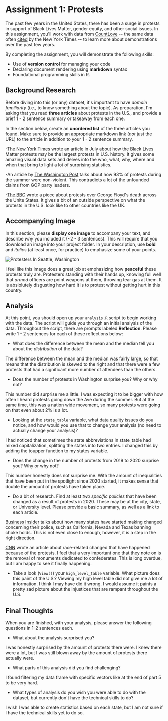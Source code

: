 # Assignment 1: Protests
The past few years in the United States, there has been a surge in protests in support of Black Lives Matter, gender equity, and other social issues. In this assignment, you'll work with data from [CountLove](https://countlove.org/) -- the same data often [cited](https://www.nytimes.com/2020/08/28/us/black-lives-matter-protest.html) by the New York Times -- to learn more about demonstrations over the past few years. 

By completing the assignment, you will demonstrate the following skills:

- Use of **version control** for managing your code
- Declaring document rendering using **markdown** syntax
- Foundational programming skills in R. 


## Background Research
Before diving into this (or any) dataset, it's important to have _domain familiarity_ (i.e., to know something about the topic). As preparation, I'm asking that you read **three articles** about protests in the U.S., and provide a brief 1 - 2 sentence summary or takeaway from each one. 

In the section below, create an **unordered list** of the three articles you found. Make sure to provide an appropriate markdown link (_not_ just the URL) to the article in addition to your 1 - 2 sentence summary.

-[The New York Times](https://www.nytimes.com/interactive/2020/07/03/us/george-floyd-protests-crowd-size.html) wrote an article in July about how the Black Lives Matter protests may be the largest protests in U.S. history. It gives some amazing visual data sets and delves into the who, what, why, where and when that bring to light a lot of surprising statistics.

-An article by [The Washington Post](https://www.washingtonpost.com/national/the-united-states-is-in-crisis-report-tracks-thousands-of-summer-protests-most-nonviolent/2020/09/03/b43c359a-edec-11ea-99a1-71343d03bc29_story.html) talks about how 93% of protests during the summer were non-violent. This contradicts a lot of the unfounded claims from GOP party leaders.

-[The BBC](https://www.bbc.com/news/world-us-canada-52951093) wrote a piece about protests over George Floyd's death across the Unite States. It gives a bit of an outside perspective on what the protests in the U.S. look like to other countries like the UK.

## Accompanying Image 
In this section, please **display one image** to accompany your text, and describe _why_ you included it (~2 - 3 sentences). This will require that you download an image into your project folder. In your description, use **bold** and _italics_ (at least once, for practice) to emphasize some of your points. 

![Protesters In Seattle, Washington](/Users/samsiamon/Desktop/a1-ssiamon05/5ed683b3281d7.image.jpg)

I feel like this image does a great job at emphasizing how **peaceful** these protests truly are. Protesters standing with their hands up, knowing full well that _armed_ officers are point weapons at them, throwing tear gas at them. It is abslolutely disgusting how hard it is to protest without getting hurt in this country.

## Analysis
At this point, you should open up your `analysis.R` script to begin working with the data. The script will guide you through an initial analysis of the data. Throughout the script, there are prompts labeled **Reflection**. Please write 1 - 2 sentences for each of these reflections below:

- What does the difference between the mean and the median tell you about the *distribution* of the data?

The difference between the mean and the median was fairly large, so that means that the distribution is skewed to the right and that there were a few protests that had a significant more number of attendees than the others.

- Does the number of protests in Washington surprise you? Why or why not?

This number did surprise me a little. I was expecting it to be bigger with how often I heard protests going down the Ave during the summer. But at the same time, this was a nation wide movement, so many protests were going on that even about  2% is a lot.

- Looking at the `state_table` variable, what data quality issues do you notice, and how would you use that to change your analysis (no need to actually change your analysis)?

I had noticed that sometimes the state abbreviations in state_table had mixed capitalization, splitting the states into two entries. I changed this by adding the toupper function to my states variable.

- Does the change in the number of protests from 2019 to 2020 surprise you? Why or why not?

This number honestly does not surprise me. With the amount of inequalities that have been put in the spotlight since 2020 started, it makes sense that double the amount of protests have taken place.

- Do a bit of research. Find at least *two specific policies* that have been changed as a result of protests in 2020. These may be at the city, state, or University level. Please provide a basic summary, as well as a link to each article.

[Business Insider](https://www.businessinsider.com/13-concrete-changes-sparked-by-george-floyd-protests-so-far-2020-6#officials-in-washington-dc-and-states-including-california-nevada-and-texas-have-also-banned-chokeholds-and-reviewed-police-reforms-6) talks about how many states have started making changed concerning their police, such as California, Nevada and Texas banning choke holds. This is not even close to enough, however, it is a step in the right direction.

[CNN](https://www.cnn.com/2020/06/13/us/changes-from-protests-george-floyd-trnd/index.html) wrote an article about race-related changed that have happened because of the protests. I feel that a very important one that they note on is the removal of monuments dedicated to confederates. This is long overdue, but I am happy to see it finally happening.

- Take a look (`View()`) your `high_level_table` variable. What picture does this paint of the U.S.?
Viewing my high level table did not give me a lot of information. I think I may have did it wrong. I would assume it paints a pretty sad picture about the injustices that are rampant throughout the U.S.

## Final Thoughts
When you are finished, with your analysis, please answer the following questions in 1-2 sentences each. 

- What about the analysis surprised you?

I was honestly surprised by the amount of protests there were. I knew there were a lot, but I was still blown away by the amount of protests there actually were.

- What parts of this analysis did you find challenging?

I found filtering my data frame with specific vectors like at the end of part 5 to be very hard.

- What types of analysis do you wish you were able to do with the dataset, but currently don't have the technical skills to do?

I wish I was able to create statistics based on each state, but I am not sure if I have the technical skills yet to do so.